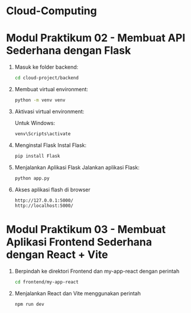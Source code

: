 # Cloud-Computing


# Modul Praktikum 02 - Membuat API Sederhana dengan Flask


1. Masuk ke folder backend:
   ```bash
   cd cloud-project/backend
   ```
2. Membuat virtual environment:

    ```bash
    python -m venv venv
    ```

3. Aktivasi virtual environment:

    Untuk Windows:
    ```bash
    venv\Scripts\activate
    ```

4. Menginstal Flask
Instal Flask:
    ```bash
    pip install Flask
    ```


5. Menjalankan Aplikasi Flask
Jalankan aplikasi Flask:
    ```bash
    python app.py
    ```
6. Akses aplikasi flash di browser
    ```bash
    http://127.0.0.1:5000/
    http://localhost:5000/
    ```

# Modul Praktikum 03 - Membuat Aplikasi Frontend Sederhana dengan React + Vite

1. Berpindah ke direktori Frontend dan my-app-react dengan perintah
    ```bash
    cd frontend/my-app-react
    ```
2. Menjalankan React dan Vite menggunakan perintah
    ```bash
    npm run dev
    ```    